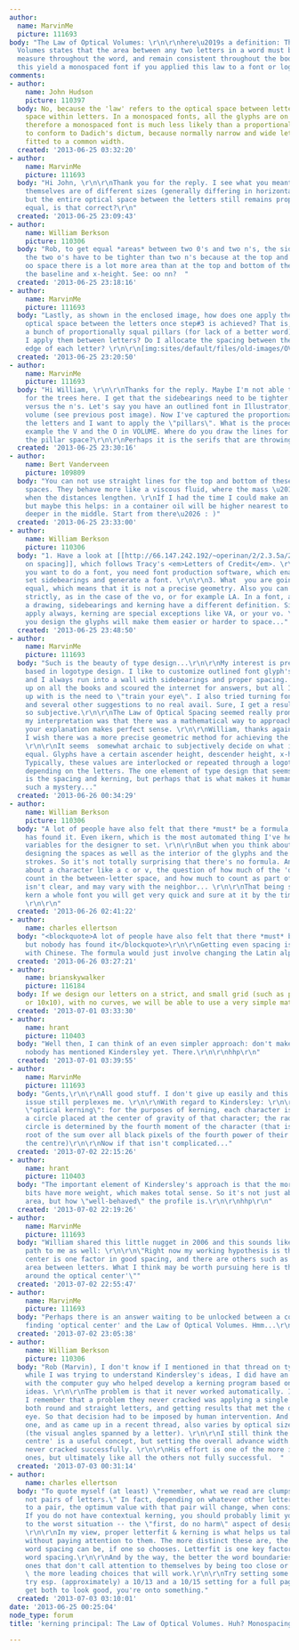 ```yaml
---
author:
  name: MarvinMe
  picture: 111693
body: "The Law of Optical Volumes: \r\n\r\nhere\u2019s a definition: The Law of Optical
  Volumes states that the area between any two letters in a word must be of equal
  measure throughout the word, and remain consistent throughout the body of text.\r\n\r\nhttp://www.dailymotion.com/video/xhfj3j_scott-dadich-on-the-law-of-optical-volumes_creation#.UcjUv45ZHIp\r\n\r\nWouldn't
  this yield a monospaced font if you applied this law to a font or logotype? "
comments:
- author:
    name: John Hudson
    picture: 110397
  body: No, because the 'law' refers to the optical space between letters, not the
    space within letters. In a monospaced fonts, all the glyphs are on the same width,
    therefore a monospaced font is much less likely than a proportionally spaced font
    to conform to Dadich's dictum, because normally narrow and wide letters are procrusteanly
    fitted to a common width.
  created: '2013-06-25 03:32:20'
- author:
    name: MarvinMe
    picture: 111693
  body: "Hi John, \r\n\r\nThank you for the reply. I see what you meant that the letters
    themselves are of different sizes (generally differing in horizontal widths),
    but the entire optical space between the letters still remains proportionally
    equal, is that correct?\r\n"
  created: '2013-06-25 23:09:43'
- author:
    name: William Berkson
    picture: 110306
  body: "Rob, to get equal *areas* between two 0's and two n's, the sidebearings between
    the two o's have to be tighter than two n's because at the top and bottom of the
    oo space there is a lot more area than at the top and bottom of the nn space\u2014near
    the baseline and x-height. See: oo nn?  "
  created: '2013-06-25 23:18:16'
- author:
    name: MarvinMe
    picture: 111693
  body: "Lastly, as shown in the enclosed image, how does one apply the 'law' to the
    optical space between the letters once step#3 is achieved? That is, now I have
    a bunch of proportionally squal pillars (for lack of a better word) so how do
    I apply them between letters? Do I allocate the spacing between the farthest inside
    edge of each letter? \r\n\r\n[img:sites/default/files/old-images/OV_5119.gif]"
  created: '2013-06-25 23:20:50'
- author:
    name: MarvinMe
    picture: 111693
  body: "Hi William, \r\n\r\nThanks for the reply. Maybe I'm not able to see the forest
    for the trees here. I get that the sidebearings need to be tighter on the o's
    versus the n's. Let's say you have an outlined font in Illustrator, a single word:
    volume (see previous post image). Now I've captured the proportional area between
    the letters and I want to apply the \"pillars\". What is the procedure? Take for
    example the V and the O in VOLUME. Where do you draw the lines for allocating
    the pillar space?\r\n\r\nPerhaps it is the serifs that are throwing me off... "
  created: '2013-06-25 23:30:16'
- author:
    name: Bert Vanderveen
    picture: 109809
  body: "You can not use straight lines for the top and bottom of these interglyph
    spaces. They behave more like a viscous fluid, where the mass \u2018pulls in\u2019
    when the distances lengthen. \r\nIf I had the time I could make an illustration,
    but maybe this helps: in a container oil will be higher nearest to the walls and
    deeper in the middle. Start from there\u2026 : )"
  created: '2013-06-25 23:33:00'
- author:
    name: William Berkson
    picture: 110306
  body: "1. Have a look at [[http://66.147.242.192/~operinan/2/2.3.5a/2.3.5.01.spacing.htm|Briem
    on spacing]], which follows Tracy's <em>Letters of Credit</em>. \r\n\r\n2. If
    you want to do a font, you need font production software, which enables you to
    set sidebearings and generate a font. \r\n\r\n3. What  you are going for is *visually*
    equal, which means that it is not a precise geometry. Also you can't achieve it
    strictly, as in the case of the vo, or for example LA. In a font, as opposed to
    a drawing, sidebearings and kerning have a different definition. Sidebearings
    apply always, kerning are special exceptions like VA, or your vo. \r\n\r\n4. How
    you design the glyphs will make them easier or harder to space..."
  created: '2013-06-25 23:48:50'
- author:
    name: MarvinMe
    picture: 111693
  body: "Such is the beauty of type design...\r\n\r\nMy interest is predominantly
    based in logotype design. I like to customize outlined font glyph's in Illustrator
    and I always run into a wall with sidebearings and proper spacing.  I've read
    up on all the books and scoured the internet for answers, but all I seem to come
    up with is the need to \"train your eye\". I also tried turning fonts upside down
    and several other suggestions to no real avail. Sure, I get a result, but it is
    so subjective.\r\n\r\nThe Law of Optical Spacing seemed really promising because
    my interpretation was that there was a mathematical way to approach the issue.\r\n\r\nBert,
    your explanation makes perfect sense. \r\n\r\nWilliam, thanks again for your insights.
    I wish there was a more precise geometric method for achieving the desired result.
    \r\n\r\nIt seems  somewhat archaic to subjectively decide on what is visually
    equal. Glyphs have a certain ascender height, descender height, x-height, etc.
    Typically, these values are interlocked or repeated through a logotype or font
    depending on the letters. The one element of type design that seems the most \"artsy\"
    is the spacing and kerning, but perhaps that is what makes it human. It is still
    such a mystery..."
  created: '2013-06-26 00:34:29'
- author:
    name: William Berkson
    picture: 110306
  body: "A lot of people have also felt that there *must* be a formula, but nobody
    has found it. Even ikern, which is the most automated thing I've heard of, has
    variables for the designer to set. \r\n\r\nBut when you think about it, you're
    designing the spaces as well as the interior of the glyphs and the curves and
    strokes. So it's not totally surprising that there's no formula. And if you think
    about a character like a c or v, the question of how much of the 'open' part to
    count in the between-letter space, and how much to count as part of the letter
    isn't clear, and may vary with the neighbor... \r\n\r\nThat being said, if you
    kern a whole font you will get very quick and sure at it by the time you finish!
    \r\n\r\n"
  created: '2013-06-26 02:41:22'
- author:
    name: charles ellertson
  body: "<blockquote>A lot of people have also felt that there *must* be a formula,
    but nobody has found it</blockquote>\r\n\r\nGetting even spacing is much easier
    with Chinese. The formula would just involve changing the Latin alphabet..."
  created: '2013-06-26 03:27:21'
- author:
    name: brianskywalker
    picture: 116184
  body: If we design our letters on a strict, and small grid (such as perhaps an 8x8
    or 10x10), with no curves, we will be able to use a very simple mathematical formula.
  created: '2013-07-01 03:33:30'
- author:
    name: hrant
    picture: 110403
  body: "Well then, I can think of an even simpler approach: don't make type.  ;-)\r\n\r\nBTW,
    nobody has mentioned Kindersley yet. There.\r\n\r\nhhp\r\n"
  created: '2013-07-01 03:39:55'
- author:
    name: MarvinMe
    picture: 111693
  body: "Gents,\r\n\r\nAll good stuff. I don't give up easily and this unresolved
    issue still perplexes me. \r\n\r\nWith regard to Kindersley: \r\n\r\n\"Kindersley's
    \"optical kerning\": for the purposes of kerning, each character is replaced by
    a circle placed at the center of gravity of that character; the radius of the
    circle is determined by the fourth moment of the character (that is, the fourth
    root of the sum over all black pixels of the fourth power of their distance from
    the centre)\r\n\r\nNow if that isn't complicated..."
  created: '2013-07-02 22:15:26'
- author:
    name: hrant
    picture: 110403
  body: "The important element of Kindersley's approach is that the more outlying
    bits have more weight, which makes total sense. So it's not just about surface
    area, but how \"well-behaved\" the profile is.\r\n\r\nhhp\r\n"
  created: '2013-07-02 22:19:26'
- author:
    name: MarvinMe
    picture: 111693
  body: "William shared this little nugget in 2006 and this sounds like the right
    path to me as well: \r\n\r\n\"Right now my working hypothesis is that the optical
    center is one factor in good spacing, and there are others such as roughly equal
    area between letters. What I think may be worth pursuing here is the idea of 'designing
    around the optical center'\""
  created: '2013-07-02 22:55:47'
- author:
    name: MarvinMe
    picture: 111693
  body: "Perhaps there is an answer waiting to be unlocked between a combination of
    finding 'optical center' and the Law of Optical Volumes. Hmm...\r\n"
  created: '2013-07-02 23:05:38'
- author:
    name: William Berkson
    picture: 110306
  body: "Rob (Marvin), I don't know if I mentioned in that thread on typophile, but
    while I was trying to understand Kindersley's ideas, I did have an e-mail exchange
    with the computer guy who helped develop a kerning program based on Kindersley's
    ideas. \r\n\r\nThe problem is that it never worked automatically. In particular
    I remember that a problem they never cracked was applying a single formula to
    both round and straight letters, and getting results that met the demands of Kindersley's
    eye. So that decision had to be imposed by human intervention. And it is a key
    one, and as came up in a recent thread, also varies by optical size of the letters
    (the visual angles spanned by a letter). \r\n\r\nI still think the idea of 'optical
    centre' is a useful concept, but setting the overall advance width his theory
    never cracked successfully. \r\n\r\nHis effort is one of the more interesting
    ones, but ultimately like all the others not fully successful.  "
  created: '2013-07-03 00:31:14'
- author:
    name: charles ellertson
  body: "To quote myself (at least) \"remember, what we read are clumps of words,
    not pairs of letters.\" In fact, depending on whatever other letters lie next
    to a pair, the optimum value with that pair will change, when considered in context.
    If you do not have contextual kerning, you should probably limit your kerning
    to the worst situation -- the \"first, do no harm\" aspect of design & composition.
    \r\n\r\nIn my view, proper letterfit & kerning is what helps us take in word boundaries
    without paying attention to them. The more distinct these are, the tighter the
    word spacing can be, if one so chooses. Letterfit is one key factor in effective
    word spacing.\r\n\r\nAnd by the way, the better the word boundaries, that is,
    ones that don't call attention to themselves by being too close or too loose,
    \ the more leading choices that will work.\r\n\r\nTry setting some type. For text,
    try esp. (approximately) a 10/13 and a 10/15 setting for a full page. If you can
    get both to look good, you're onto something."
  created: '2013-07-03 03:10:01'
date: '2013-06-25 00:25:04'
node_type: forum
title: 'kerning principal: The Law of Optical Volumes. Huh? Monospacing?'

---
```

